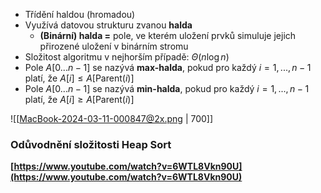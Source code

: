 - Třídění haldou (hromadou)
- Využívá datovou strukturu zvanou **halda**
	- **(Binární) halda =** pole, ve kterém uložení prvků simuluje jejich přirozené uložení v binárním stromu
- Složitost algoritmu v nejhorším případě: $\Theta (n \log n)$
- Pole $A[0 ... n-1]$ se nazývá **max-halda**, pokud pro každý $i = 1, ..., n-1$ platí, že $A[i] \leq A[\text{Parent}(i)]$
- Pole $A[0 ... n-1]$ se nazývá **min-halda**, pokud pro každý $i = 1, ..., n-1$ platí, že $A[i] \geq A[\text{Parent}(i)]$

![[MacBook-2024-03-11-000847@2x.png | 700]]

### Odůvodnění složitosti Heap Sort
**[https://www.youtube.com/watch?v=6WTL8Vkn90U](https://www.youtube.com/watch?v=6WTL8Vkn90U)**
